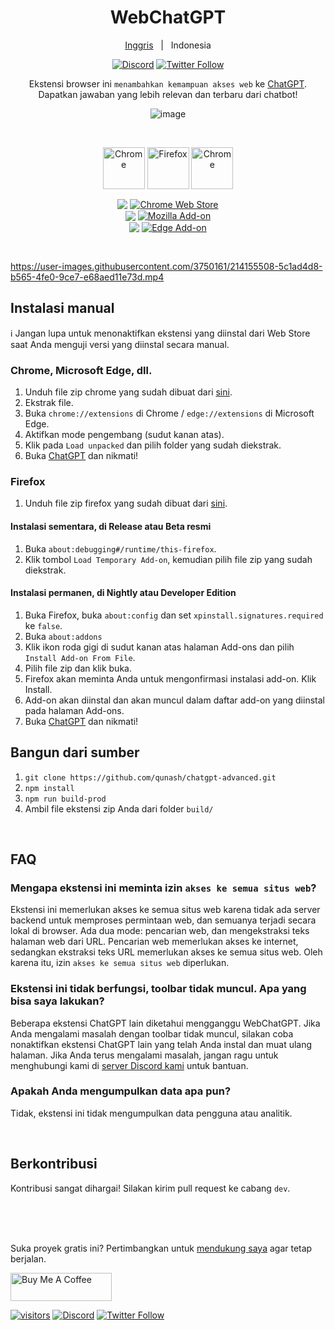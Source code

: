[link-chrome]: https://chrome.google.com/webstore/detail/chatgpt-advanced/lpfemeioodjbpieminkklglpmhlngfcn 'Chrome Web Store'
[link-firefox]: https://addons.mozilla.org/en-US/firefox/addon/web-chatgpt/ 'Firefox Add-ons'
[link-edge]: https://microsoftedge.microsoft.com/addons/detail/arxivutils/flahobhjikkpnpohomeckhdjjkkkkmoc/ 'Edge Add-ons'

<div align="center">
<h1>WebChatGPT</h1>


[Inggris](README.md) &nbsp;&nbsp;|&nbsp;&nbsp; Indonesia  
  
  
[![Discord](https://img.shields.io/discord/1060110102188797992?color=green&label=Gabung%20server&logo=discord)](https://discord.gg/nmCjvyVpnB) [![Twitter Follow](https://img.shields.io/twitter/follow/hahahahohohe?label=ikuti%20saya&style=social)](https://twitter.com/hahahahohohe)

  
Ekstensi browser ini `menambahkan kemampuan akses web` ke [ChatGPT](https://chat.openai.com/). Dapatkan jawaban yang lebih relevan dan terbaru dari chatbot!

![image](https://user-images.githubusercontent.com/3750161/214144292-4fb34667-015a-43f3-906d-1d2d065d67f0.png)


<br>

[<img src="https://user-images.githubusercontent.com/3750161/214147732-c75e96a4-48a4-4b64-b407-c2402e899a75.PNG" height="67" alt="Chrome" valign="middle">][link-chrome] [<img src="https://user-images.githubusercontent.com/3750161/214148610-acdef778-753e-470e-8765-6cc97bca85ed.png" height="67" alt="Firefox" valign="middle">][link-firefox] [<img src="https://user-images.githubusercontent.com/3750161/233201810-d1026855-0482-44c8-b1ec-c7247134473e.png" height="67" alt="Chrome" valign="middle">][link-edge]


[<img valign="middle" src="https://img.shields.io/chrome-web-store/v/lpfemeioodjbpieminkklglpmhlngfcn.svg">][link-chrome] [<img valign="middle" alt="Chrome Web Store" src="https://img.shields.io/chrome-web-store/users/lpfemeioodjbpieminkklglpmhlngfcn?color=blue">][link-chrome]
<br>
[<img valign="middle" src="https://img.shields.io/amo/v/web-chatgpt">][link-firefox]
[<img valign="middle" alt="Mozilla Add-on" src="https://img.shields.io/amo/users/web-chatgpt">][link-firefox]
<br>
[<img valign="middle" src="https://img.shields.io/badge/dynamic/json?label=edge%20add-on&prefix=v&query=%24.version&url=https%3A%2F%2Fmicrosoftedge.microsoft.com%2Faddons%2Fgetproductdetailsbycrxid%2Fflahobhjikkpnpohomeckhdjjkkkkmoc">][link-edge]
[<img valign="middle" alt="Edge Add-on" src="https://img.shields.io/badge/dynamic/json?label=users&query=%24.activeInstallCount&url=https%3A%2F%2Fmicrosoftedge.microsoft.com%2Faddons%2Fgetproductdetailsbycrxid%2Fflahobhjikkpnpohomeckhdjjkkkkmoc">][link-edge]
</div>
<br>

https://user-images.githubusercontent.com/3750161/214155508-5c1ad4d8-b565-4fe0-9ce7-e68aed11e73d.mp4


## Instalasi manual

  ℹ️ Jangan lupa untuk menonaktifkan ekstensi yang diinstal dari Web Store saat Anda menguji versi yang diinstal secara manual.
  
  ### Chrome, Microsoft Edge, dll.
  1. Unduh file zip chrome yang sudah dibuat dari [sini](build).
  2. Ekstrak file.
  3. Buka `chrome://extensions` di Chrome / `edge://extensions` di Microsoft Edge.
  4. Aktifkan mode pengembang (sudut kanan atas).
  5. Klik pada `Load unpacked` dan pilih folder yang sudah diekstrak.
  6. Buka [ChatGPT](https://chat.openai.com/chat/) dan nikmati!

  ### Firefox
  1. Unduh file zip firefox yang sudah dibuat dari [sini](build).
  
  #### Instalasi sementara, di Release atau Beta resmi
  1. Buka `about:debugging#/runtime/this-firefox`.
  2. Klik tombol `Load Temporary Add-on`, kemudian pilih file zip yang sudah diekstrak.

  #### Instalasi permanen, di Nightly atau Developer Edition
  1. Buka Firefox, buka `about:config` dan set `xpinstall.signatures.required` ke `false`.
  2. Buka `about:addons`
  3. Klik ikon roda gigi di sudut kanan atas halaman Add-ons dan pilih `Install Add-on From File`.
  4. Pilih file zip dan klik buka.
  5. Firefox akan meminta Anda untuk mengonfirmasi instalasi add-on. Klik Install.
  6. Add-on akan diinstal dan akan muncul dalam daftar add-on yang diinstal pada halaman Add-ons.
  7. Buka [ChatGPT](https://chat.openai.com/chat/) dan nikmati!


## Bangun dari sumber

1. `git clone https://github.com/qunash/chatgpt-advanced.git`
2. `npm install`
3. `npm run build-prod`
4. Ambil file ekstensi zip Anda dari folder `build/`

<br>

## FAQ

### Mengapa ekstensi ini meminta izin `akses ke semua situs web`?
Ekstensi ini memerlukan akses ke semua situs web karena tidak ada server backend untuk memproses permintaan web, dan semuanya terjadi secara lokal di browser. Ada dua mode: pencarian web, dan mengekstraksi teks halaman web dari URL. Pencarian web memerlukan akses ke internet, sedangkan ekstraksi teks URL memerlukan akses ke semua situs web. Oleh karena itu, izin `akses ke semua situs web` diperlukan.

### Ekstensi ini tidak berfungsi, toolbar tidak muncul. Apa yang bisa saya lakukan?
Beberapa ekstensi ChatGPT lain diketahui mengganggu WebChatGPT. Jika Anda mengalami masalah dengan toolbar tidak muncul, silakan coba nonaktifkan ekstensi ChatGPT lain yang telah Anda instal dan muat ulang halaman. Jika Anda terus mengalami masalah, jangan ragu untuk menghubungi kami di [server Discord kami](https://discord.gg/nmCjvyVpnB) untuk bantuan.

### Apakah Anda mengumpulkan data apa pun?
Tidak, ekstensi ini tidak mengumpulkan data pengguna atau analitik.

<br>

## Berkontribusi

Kontribusi sangat dihargai! Silakan kirim pull request ke cabang `dev`.

<br><br><br>


Suka proyek gratis ini? Pertimbangkan untuk [mendukung saya](https://www.buymeacoffee.com/anzorq) agar tetap berjalan.

[<a href="https://www.buymeacoffee.com/anzorq" target="_blank"><img src="https://cdn.buymeacoffee.com/buttons/v2/default-yellow.png" height="45px" width="162px" alt="Buy Me A Coffee"></a>](https://www.buymeacoffee.com/anzorq)

[![visitors](https://visitor-badge.glitch.me/badge?page_id=qunash/chatgpt-advanced)](https://visitor-badge.glitch.me) [![Discord](https://img.shields.io/discord/1060110102188797992?color=green&label=Gabung%20server&logo=discord)](https://discord.gg/nmCjvyVpnB) [![Twitter Follow](https://img.shields.io/twitter/follow/hahahahohohe?label=ikuti%20saya&style=social)](https://twitter.com/hahahahohohe)

